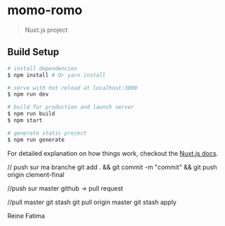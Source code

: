 # momo-romo

> Nuxt.js project

## Build Setup

```bash
# install dependencies
$ npm install # Or yarn install

# serve with hot reload at localhost:3000
$ npm run dev

# build for production and launch server
$ npm run build
$ npm start

# generate static project
$ npm run generate
```

For detailed explanation on how things work, checkout the [Nuxt.js docs](https://github.com/nuxt/nuxt.js).

// push sur ma branche
git add . && git commit -m "commit" && git push origin clement-final

//push sur master
github -> pull request

//pull master
git stash
git pull origin master
git stash apply

Reine Fatima

